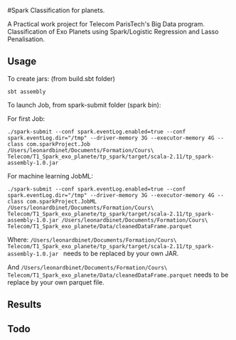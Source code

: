 #Spark Classification for planets.

A Practical work project for Telecom ParisTech's Big Data program. Classification of Exo Planets using Spark/Logistic Regression and Lasso Penalisation.

## Usage
To create jars: (from build.sbt folder)
```
sbt assembly
```

To launch Job, from spark-submit folder (spark bin):

For first Job:
```
./spark-submit --conf spark.eventLog.enabled=true --conf spark.eventLog.dir="/tmp" --driver-memory 3G --executor-memory 4G --class com.sparkProject.Job /Users/leonardbinet/Documents/Formation/Cours\ Telecom/T1_Spark_exo_planete/tp_spark/target/scala-2.11/tp_spark-assembly-1.0.jar
```
For machine learning JobML:
```
./spark-submit --conf spark.eventLog.enabled=true --conf spark.eventLog.dir="/tmp" --driver-memory 3G --executor-memory 4G --class com.sparkProject.JobML /Users/leonardbinet/Documents/Formation/Cours\ Telecom/T1_Spark_exo_planete/tp_spark/target/scala-2.11/tp_spark-assembly-1.0.jar /Users/leonardbinet/Documents/Formation/Cours\ Telecom/T1_Spark_exo_planete/Data/cleanedDataFrame.parquet
```

Where:
```/Users/leonardbinet/Documents/Formation/Cours\ Telecom/T1_Spark_exo_planete/tp_spark/target/scala-2.11/tp_spark-assembly-1.0.jar ```
needs to be replaced by your own JAR.

And
```/Users/leonardbinet/Documents/Formation/Cours\ Telecom/T1_Spark_exo_planete/Data/cleanedDataFrame.parquet```
needs to be replace by your own parquet file.

## Results


## Todo

